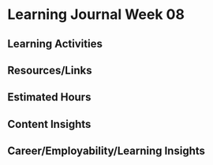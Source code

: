# Learning Journal Week 08
## Learning Activities

## Resources/Links

## Estimated Hours

## Content Insights

## Career/Employability/Learning Insights
